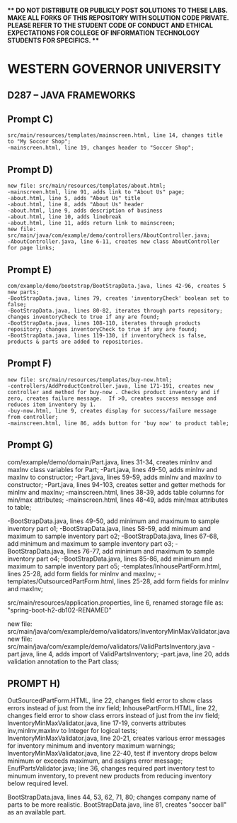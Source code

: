 <strong>** DO NOT DISTRIBUTE OR PUBLICLY POST SOLUTIONS TO THESE LABS. MAKE ALL FORKS OF THIS REPOSITORY WITH SOLUTION CODE PRIVATE. PLEASE REFER TO THE STUDENT CODE OF CONDUCT AND ETHICAL EXPECTATIONS FOR COLLEGE OF INFORMATION TECHNOLOGY STUDENTS FOR SPECIFICS. ** </strong>

# WESTERN GOVERNOR UNIVERSITY 
## D287 – JAVA FRAMEWORKS



## Prompt C)
    src/main/resources/templates/mainscreen.html, line 14, changes title to "My Soccer Shop";
    -mainscreen.html, line 19, changes header to "Soccer Shop";


## Prompt D)
    new file: src/main/resources/templates/about.html;
    -mainscreen.html, line 91, adds link to "About Us" page;
    -about.html, line 5, adds "About Us" title
    -about.html, line 8, adds "About Us" header
    -about.html, line 9, adds description of business
    -about.html, line 10, adds linebreak
    -about.html, line 11, adds return link to mainscreen;
    new file: src/main/java/com/example/demo/controllers/AboutController.java;
    -AboutController.java, line 6-11, creates new class AboutController for page links;

## Prompt E)
    com/example/demo/bootstrap/BootStrapData.java, lines 42-96, creates 5 new parts;
    -BootStrapData.java, lines 79, creates 'inventoryCheck' boolean set to false;
    -BootStrapData.java, lines 80-82, iterates through parts repository; changes inventoryCheck to true if any are found;
    -BootStrapData.java, lines 108-110, iterates through products repository; changes inventoryCheck to true if any are found;
    -BootStrapData.java, lines 119-130, if inventoryCheck is false, products & parts are added to repositories.  

## Prompt F)
    new file: src/main/resources/templates/buy-now.html;
    -controllers/AddProductController.java, line 171-191, creates new controller and method for buy-now . Checks product inventory and if zero, creates failure message.  If >0, creates success message and reduces item inventory by 1.
    -buy-now.html, line 9, creates display for success/failure message from controller;
    -mainscreen.html, line 86, adds button for 'buy now' to product table;


## Prompt G)
com/example/demo/domain/Part.java, lines 31-34, creates minInv and maxInv class variables for Part;
-Part.java, lines 49-50, adds minInv and maxInv to constructor;
-Part.java, lines 59-59, adds minInv and maxInv to constructor;
-Part.java, lines 94-103, creates setter and getter methods for minInv and maxInv;
-mainscreen.html, lines 38-39, adds table columns for min/max attributes;
-mainscreen.html, lines 48-49, adds min/max attributes to table;

-BootStrapData.java, lines 49-50, add minimum and maximum to sample inventory part o1;
-BootStrapData.java, lines 58-59, add minimum and maximum to sample inventory part o2;
-BootStrapData.java, lines 67-68, add minimum and maximum to sample inventory part o3;
-BootStrapData.java, lines 76-77, add minimum and maximum to sample inventory part o4;
-BootStrapData.java, lines 85-86, add minimum and maximum to sample inventory part o5;
-templates/InhousePartForm.html, lines 25-28, add form fields for minInv and maxInv;
-templates/OutsourcedPartForm.html, lines 25-28, add form fields for minInv and maxInv;

src/main/resources/application.properties, line 6, renamed storage file as: "spring-boot-h2-db102-RENAMED"

new file: src/main/java/com/example/demo/validators/InventoryMinMaxValidator.java
new file: src/main/java/com/example/demo/validators/ValidPartsInventory.java
-part.java, line 4, adds import of ValidPartsInventory;
-part.java, line 20, adds validation annotation to the Part class;


## PROMPT H)
OutSourcedPartForm.HTML, line 22, changes field error to show class errors instead of just from the inv field;
InhousePartForm.HTML, line 22, changes field error to show class errors instead of just from the inv field;
InventoryMinMaxValidator.java, line 17-19, converts attributes inv,minInv,maxInv to Integer for logical tests;
InventoryMinMaxValidator.java, line 20-21, creates various error messages for inventory minimum and inventory maximum warnings;
InventoryMinMaxValidator.java, line 22-40, test if inventory drops below minimum or exceeds maximum, and assigns error message;
EnufPartsValidator.java; line 36, changes required part inventory test to minumum inventory, to prevent new products from reducing inventory below required level.

BootStrapData.java, lines 44, 53, 62, 71, 80; changes company name of parts to be more realistic.
BootStrapData.java, line 81, creates "soccer ball" as an available part.





